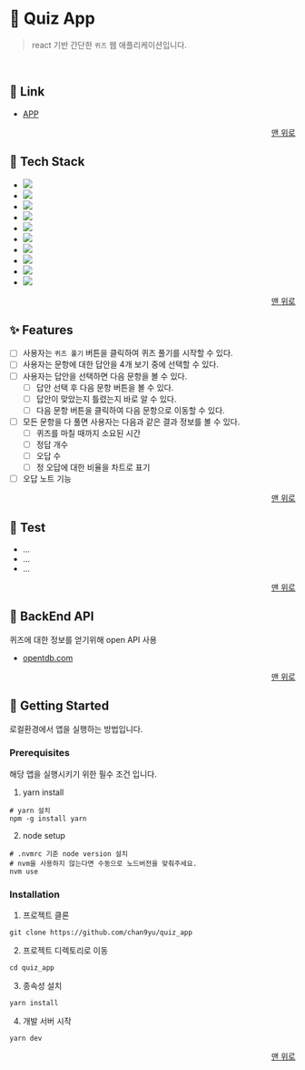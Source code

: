 # 🧩 Quiz App

> react 기반 간단한 `퀴즈` 웹 애플리케이션입니다.

<br />

## 🔗 Link

- <a href="https://chan9yu.github.io/quiz_app" target="_blank" rel="noreferrer">APP</a>

<p align="right">
  <a href="#readme-top">맨 위로</a>
</p>

## 🔧 Tech Stack

- <img src="https://img.shields.io/badge/react-61DAFB?style=for-the-badge&logo=react&logoColor=white">
- <img src="https://img.shields.io/badge/typescript-3178C6?style=for-the-badge&logo=typescript&logoColor=white">
- <img src="https://img.shields.io/badge/redux-764ABC?style=for-the-badge&logo=redux&logoColor=white">
- <img src="https://img.shields.io/badge/reduxsaga-999999?style=for-the-badge&logo=reduxsaga&logoColor=white">
- <img src="https://img.shields.io/badge/styledcomponents-DB7093?style=for-the-badge&logo=styledcomponents&logoColor=white">
- <img src="https://img.shields.io/badge/storybook-FF4785?style=for-the-badge&logo=storybook&logoColor=white">
- <img src="https://img.shields.io/badge/jest-C21325?style=for-the-badge&logo=jest&logoColor=white">
- <img src="https://img.shields.io/badge/vite-646CFF?style=for-the-badge&logo=vite&logoColor=white">
- <img src="https://img.shields.io/badge/githubpages-222222?style=for-the-badge&logo=githubpages&logoColor=white">
- <img src="https://img.shields.io/badge/githubactions-2088FF?style=for-the-badge&logo=githubactions&logoColor=white">

<p align="right">
  <a href="#readme-top">맨 위로</a>
</p>

## ✨ Features

- [ ] 사용자는 `퀴즈 풀기` 버튼을 클릭하여 퀴즈 풀기를 시작할 수 있다.
- [ ] 사용자는 문항에 대한 답안을 4개 보기 중에 선택할 수 있다.
- [ ] 사용자는 답안을 선택하면 다음 문항을 볼 수 있다.
  - [ ] 답안 선택 후 다음 문항 버튼을 볼 수 있다.
  - [ ] 답안이 맞았는지 틀렸는지 바로 알 수 있다.
  - [ ] 다음 문항 버튼을 클릭하여 다음 문항으로 이동할 수 있다.
- [ ] 모든 문항을 다 풀면 사용자는 다음과 같은 결과 정보를 볼 수 있다.
  - [ ] 퀴즈를 마칠 때까지 소요된 시간
  - [ ] 정답 개수
  - [ ] 오답 수
  - [ ] 정 오답에 대한 비율을 차트로 표기
- [ ] 오답 노트 기능

<p align="right">
  <a href="#readme-top">맨 위로</a>
</p>

## 🧪 Test

- ...
- ...
- ...

<p align="right">
  <a href="#readme-top">맨 위로</a>
</p>

## 💾 BackEnd API

퀴즈에 대한 정보를 얻기위해 open API 사용

- [opentdb.com](https://opentdb.com/api_config.php)

<p align="right">
  <a href="#readme-top">맨 위로</a>
</p>

## 🚀 Getting Started

로컬환경에서 앱을 실행하는 방법입니다.

### Prerequisites

해당 앱을 실행시키기 위한 필수 조건 입니다.

1. yarn install

```shell
# yarn 설치
npm -g install yarn
```

2. node setup

```shell
# .nvmrc 기준 node version 설치
# nvm을 사용하지 않는다면 수동으로 노드버전을 맞춰주세요.
nvm use
```

### Installation

1. 프로젝트 클론

```shell
git clone https://github.com/chan9yu/quiz_app
```

2. 프로젝트 디렉토리로 이동

```shell
cd quiz_app
```

3. 종속성 설치

```shell
yarn install
```

4. 개발 서버 시작

```
yarn dev
```

<p align="right">
  <a href="#readme-top">맨 위로</a>
</p>

